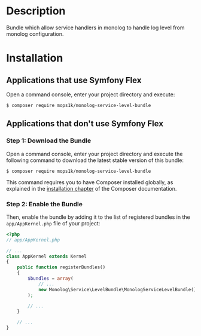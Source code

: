 Description
===========
Bundle which allow service handlers in monolog to handle log level from
monolog configuration.

Installation
============

Applications that use Symfony Flex
----------------------------------

Open a command console, enter your project directory and execute:

```console
$ composer require mops1k/monolog-service-level-bundle
```

Applications that don't use Symfony Flex
----------------------------------------

### Step 1: Download the Bundle

Open a command console, enter your project directory and execute the
following command to download the latest stable version of this bundle:

```console
$ composer require mops1k/monolog-service-level-bundle
```

This command requires you to have Composer installed globally, as explained
in the [installation chapter](https://getcomposer.org/doc/00-intro.md)
of the Composer documentation.

### Step 2: Enable the Bundle

Then, enable the bundle by adding it to the list of registered bundles
in the `app/AppKernel.php` file of your project:

```php
<?php
// app/AppKernel.php

// ...
class AppKernel extends Kernel
{
    public function registerBundles()
    {
        $bundles = array(
            // ...
            new Monolog\Service\LevelBundle\MonologServiceLevelBundle(),
        );

        // ...
    }

    // ...
}
```
